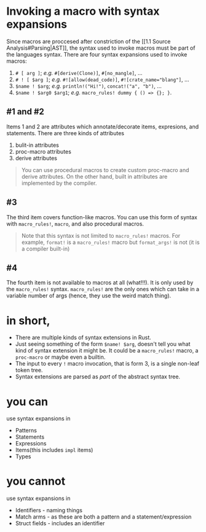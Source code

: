 
# Invoking a macro with syntax expansions

Since macros are proccesed after constriction of the [[1.1 Source Analysis#Parsing|AST]], the syntax used to invoke macros must be part of the languages syntax. There are four syntax expansions used to invoke macros:

1.  `# [ arg ]`; _e.g._ `#[derive(Clone)]`, `#[no_mangle]`, …
2.  `# ! [ $arg ]`; _e.g._ `#![allow(dead_code)]`, `#![crate_name="blang"]`, …
3.  `$name ! $arg`; _e.g._ `println!("Hi!")`, `concat!("a", "b")`, …
4.  `$name ! $arg0 $arg1`; _e.g._ `macro_rules! dummy { () => {}; }`.

## \#1 and \#2

Items 1 and 2 are attributes which annotate/decorate items, expresions, and statements.
There are three kinds of attributes 

1. bulit-in attributes
2. proc-macro attributes
3. derive attributes

> You can use procedural macros to create custom proc-macro and derive attributes. On the other hand, built in attributes are implemented by the compiler.

## \#3

The third item covers function-like macros. You can use this form of syntax with `macro_rules!`, `macro`, and also procedural macros.

> Note that this syntax is not limited to `macro_rules!` macros. For example, `format!` is a `macro_rules!` macro but `format_args!` is not (it is a compiler built-in)

## \#4

The fourth item is not available to macros at all (what!!!). It is only used by the `macro_rules!` syntax. `macro_rules!` are the only ones which can take in a variable number of args (hence, they use the weird match thing).

# in short,

-   There are multiple kinds of syntax extensions in Rust.
-   Just seeing something of the form `$name! $arg`, doesn't tell you what kind of syntax extension it might be. It could be a `macro_rules!` macro, a `proc-macro` or maybe even a builtin.
-   The input to every `!` macro invocation, that is form 3, is a single non-leaf token tree.
-   Syntax extensions are parsed as _part_ of the abstract syntax tree.

# you can

use syntax expansions in 
-   Patterns
-   Statements
-   Expressions
-   Items(this includes `impl` items)
-   Types

# you cannot

use syntax expansions in 
-   Identifiers - naming things
-   Match arms - as these are both a pattern and a statement/expression
-   Struct fields - includes an identifier